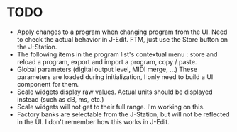 # TODO
- Apply changes to a program when changing program from the UI. Need to check the actual behavior in J-Edit. FTM, just use the Store button on the J-Station.
- The following items in the program list's contextual menu : store and reload a program, export and import a program, copy / paste.
- Global parameters (digital output level, MIDI merge, ...) These parameters are loaded during initialization, I only need to build a UI component for them.
- Scale widgets display raw values. Actual units should be displayed instead (such as dB, ms, etc.)
- Scale widgets will not get to their full range. I'm working on this.
- Factory banks are selectable from the J-Station, but will not be reflected in the UI. I don't remember how this works in J-Edit.
